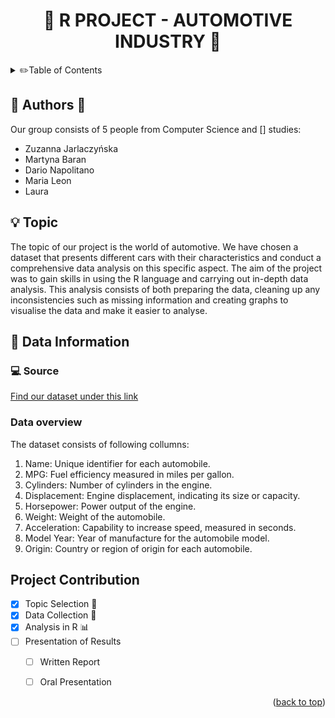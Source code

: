 <!-- Improved compatibility of back to top link: See: https://github.com/othneildrew/Best-README-Template/pull/73 -->
<a name="readme-top"></a>
<!--
*** Thanks for checking out the Best-README-Template. If you have a suggestion
*** that would make this better, please fork the repo and create a pull request
*** or simply open an issue with the tag "enhancement".
*** Don't forget to give the project a star!
*** Thanks again! Now go create something AMAZING! :D
-->
<h1 align="center">🚗 R PROJECT - AUTOMOTIVE INDUSTRY 🚗 </h1>

<!-- TABLE OF CONTENTS -->
<details>
  <summary> ✏️Table of Contents</summary>
  <ol>
    <li>
      <a href="#authors">Authors</a>
    </li>
    <li>
      <a href="#topic">Topic</a>
    </li>
    <li><a href="#data-information">Data Information</a>
       <ul>
        <li><a href="#source">Source</a></li>
        <li><a href="#data-overview">Data Overview</a></li>
      </ul></li>
     <li><a href="#project-contribution">Project Contribution</a> </li>
  </ol>
</details>



<!-- ABOUT THE PROJECT -->
## 	👩 Authors 👨

Our group consists of 5 people from Computer Science and [] studies:
* Zuzanna Jarlaczyńska
* Martyna Baran
* Dario Napolitano
* Maria Leon
* Laura


<!-- GETTING STARTED -->
## 💡 Topic

The topic of our project is the world of automotive. We have chosen a dataset that presents different cars with their characteristics and conduct a comprehensive data analysis on this specific aspect. The aim of the project was to gain skills in using the R language and carrying out in-depth data analysis. This analysis consists of both preparing the data, cleaning up any inconsistencies such as missing information and creating graphs to visualise the data and make it easier to analyse.

<!-- USAGE EXAMPLES -->
## 📖 Data Information

### 💻 Source
<a href="https://www.kaggle.com/datasets/tawfikelmetwally/automobile-dataset">Find our dataset under this link</a>


### Data overview

The dataset consists of following collumns:

1. Name: Unique identifier for each automobile.
2. MPG: Fuel efficiency measured in miles per gallon.
3. Cylinders: Number of cylinders in the engine.
4. Displacement: Engine displacement, indicating its size or capacity.
5. Horsepower: Power output of the engine.
6. Weight: Weight of the automobile.
7. Acceleration: Capability to increase speed, measured in seconds.
8. Model Year: Year of manufacture for the automobile model.
9. Origin: Country or region of origin for each automobile.




<!-- ROADMAP -->
## Project Contribution

- [x] Topic Selection 📌
- [x] Data Collection 📃
- [x] Analysis in R 📊
- [ ] Presentation of Results
    - [ ] Written Report
    - [ ] Oral Presentation



<p align="right">(<a href="#readme-top">back to top</a>)</p>




